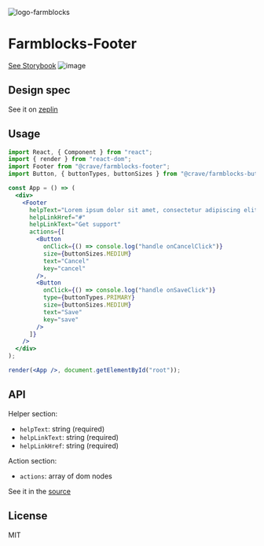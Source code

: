 ![logo-farmblocks](https://user-images.githubusercontent.com/7760/31051341-4d280118-a63c-11e7-9e8f-3b375ca8f9a0.png)

# Farmblocks-Footer

[See Storybook](https://cravefood.github.io/farmblocks/index.html?selectedKind=Footer)
![image](https://user-images.githubusercontent.com/17936244/33085136-f1703734-ceca-11e7-8a75-196259ad049e.png)

## Design spec

See it on
[zeplin](https://scene.zeplin.io/project/595a9cd3b401bf1876faab27/screen/59f0de70475a900a39883f95)

## Usage

```jsx
import React, { Component } from "react";
import { render } from "react-dom";
import Footer from "@crave/farmblocks-footer";
import Button, { buttonTypes, buttonSizes } from "@crave/farmblocks-button";

const App = () => (
  <div>
    <Footer
      helpText="Lorem ipsum dolor sit amet, consectetur adipiscing elit"
      helpLinkHref="#"
      helpLinkText="Get support"
      actions={[
        <Button
          onClick={() => console.log("handle onCancelClick")}
          size={buttonSizes.MEDIUM}
          text="Cancel"
          key="cancel"
        />,
        <Button
          onClick={() => console.log("handle onSaveClick")}
          type={buttonTypes.PRIMARY}
          size={buttonSizes.MEDIUM}
          text="Save"
          key="save"
        />
      ]}
    />
  </div>
);

render(<App />, document.getElementById("root"));
```

## API

Helper section:

* `helpText`: string (required)
* `helpLinkText`: string (required)
* `helpLinkHref`: string (required)

Action section:

* `actions`: array of dom nodes

See it in the
[source](https://github.com/CraveFood/farmblocks/blob/master/packages/footer/src/components/Footer.js#L49:#L66)

## License

MIT
